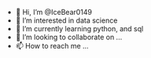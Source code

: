 - 👋 Hi, I’m @IceBear0149
- 👀 I’m interested in data science
- 🌱 I’m currently learning python, and sql
- 💞️ I’m looking to collaborate on ...
- 📫 How to reach me ...

<!---
IceBear0149/IceBear0149 is a ✨ special ✨ repository because its `README.md` (this file) appears on your GitHub profile.
You can click the Preview link to take a look at your changes.
--->
